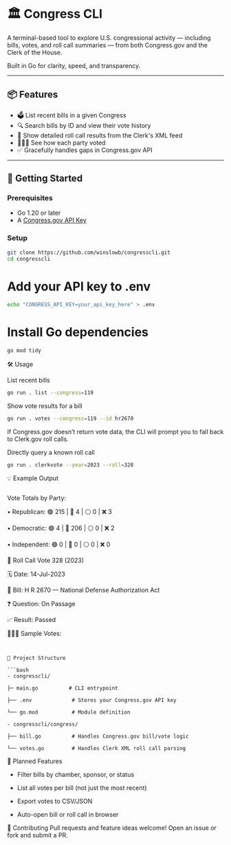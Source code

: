 # 🏛️ Congress CLI

A terminal-based tool to explore U.S. congressional activity — including bills, votes, and roll call summaries — from both Congress.gov and the Clerk of the House.

Built in Go for clarity, speed, and transparency.

---

## 📦 Features

- 🗳️ List recent bills in a given Congress
- 🔍 Search bills by ID and view their vote history
- 📜 Show detailed roll call results from the Clerk's XML feed
- 🧑‍🤝‍🧑 See how each party voted
- ✅ Gracefully handles gaps in Congress.gov API

---

## 🚀 Getting Started

### Prerequisites

- Go 1.20 or later
- A [Congress.gov API Key](https://api.congress.gov/)

### Setup

```bash
git clone https://github.com/winslowb/congresscli.git
cd congresscli
```

# Add your API key to .env
```bash
echo "CONGRESS_API_KEY=your_api_key_here" > .env
```


# Install Go dependencies
```bash
go mod tidy
```


🛠️ Usage

List recent bills

```bash
go run . list --congress=119
```
        


Show vote results for a bill

```bash
go run . votes --congress=119 --id hr2670
```

If Congress.gov doesn’t return vote data, the CLI will prompt you to fall back to Clerk.gov roll calls.

Directly query a known roll call

```bash
go run . clerkvote --year=2023 --roll=328
```

💡 Example Output

```bash
```
 Vote Totals by Party:

• Republican: 🟢 215 | 🔴 4 | ⚪ 0 | ❌ 3

• Democratic: 🟢 4 | 🔴 206 | ⚪ 0 | ❌ 2

• Independent: 🟢 0 | 🔴 0 | ⚪ 0 | ❌ 0

📜 Roll Call Vote 328 (2023)

🗓️  Date: 14-Jul-2023

📜 Bill: H R 2670 — National Defense Authorization Act

❓ Question: On Passage

✅ Result: Passed

🧑‍🤝‍🧑 Sample Votes:

```


🔧 Project Structure

```bash
- congresscli/

├─ main.go          # CLI entrypoint

├── .env             # Stores your Congress.gov API key

└── go.mod           # Module definition

- congresscli/congress/

├── bill.go          # Handles Congress.gov bill/vote logic

└── votes.go         # Handles Clerk XML roll call parsing
```

📓 Planned Features
- Filter bills by chamber, sponsor, or status

- List all votes per bill (not just the most recent)

- Export votes to CSV/JSON

- Auto-open bill or roll call in browser

🤝 Contributing
Pull requests and feature ideas welcome! Open an issue or fork and submit a PR.


